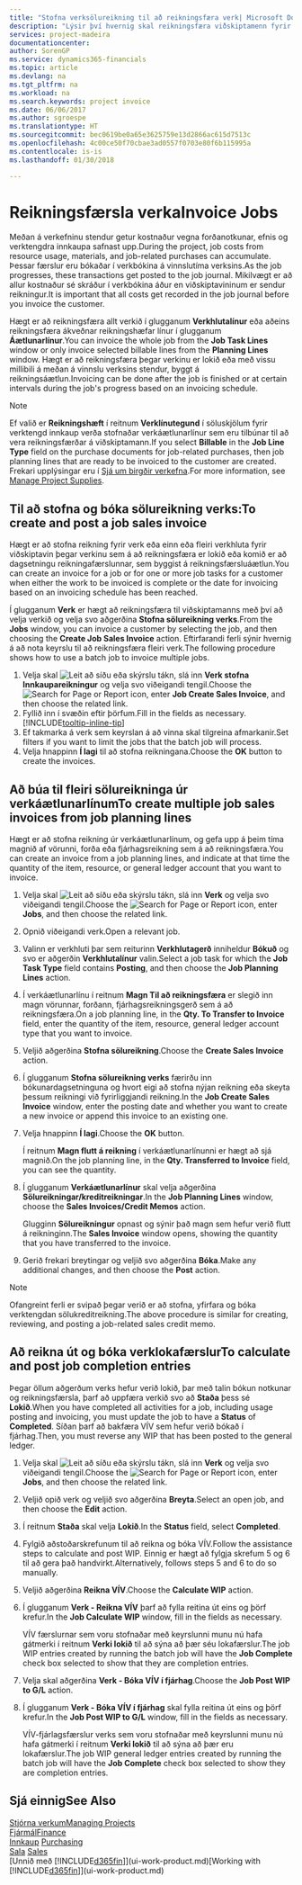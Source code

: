 ```yaml
---
title: "Stofna verksölureikning til að reikningsfæra verk| Microsoft Docs"
description: "Lýsir því hvernig skal reikningsfæra viðskiptamenn fyrir verkútgjöld þegar á verkið líður."
services: project-madeira
documentationcenter: 
author: SorenGP
ms.service: dynamics365-financials
ms.topic: article
ms.devlang: na
ms.tgt_pltfrm: na
ms.workload: na
ms.search.keywords: project invoice
ms.date: 06/06/2017
ms.author: sgroespe
ms.translationtype: HT
ms.sourcegitcommit: bec0619be0a65e3625759e13d2866ac615d7513c
ms.openlocfilehash: 4c00ce50f70cbae3ad0557f0703e80f6b115995a
ms.contentlocale: is-is
ms.lasthandoff: 01/30/2018

---
```

# <a name="invoice-jobs"></a><span data-ttu-id="718fe-103">Reikningsfærsla verka</span><span class="sxs-lookup"><span data-stu-id="718fe-103">Invoice Jobs</span></span>
<span data-ttu-id="718fe-104">Meðan á verkefninu stendur getur kostnaður vegna forðanotkunar, efnis og verktengdra innkaupa safnast upp.</span><span class="sxs-lookup"><span data-stu-id="718fe-104">During the project, job costs from resource usage, materials, and job-related purchases can accumulate.</span></span> <span data-ttu-id="718fe-105">Þessar færslur eru bókaðar í verkbókina á vinnslutíma verksins.</span><span class="sxs-lookup"><span data-stu-id="718fe-105">As the job progresses, these transactions get posted to the job journal.</span></span> <span data-ttu-id="718fe-106">Mikilvægt er að allur kostnaður sé skráður í verkbókina áður en viðskiptavininum er sendur reikningur.</span><span class="sxs-lookup"><span data-stu-id="718fe-106">It is important that all costs get recorded in the job journal before you invoice the customer.</span></span>

<span data-ttu-id="718fe-107">Hægt er að reikningsfæra allt verkið í glugganum **Verkhlutalínur** eða aðeins reikningsfæra ákveðnar reikningshæfar línur í glugganum **Áætlunarlínur**.</span><span class="sxs-lookup"><span data-stu-id="718fe-107">You can invoice the whole job from the **Job Task Lines** window or only invoice selected billable lines from the **Planning Lines** window.</span></span> <span data-ttu-id="718fe-108">Hægt er að reikningsfæra þegar verkinu er lokið eða með vissu millibili á meðan á vinnslu verksins stendur, byggt á reikningsáætlun.</span><span class="sxs-lookup"><span data-stu-id="718fe-108">Invoicing can be done after the job is finished or at certain intervals during the job's progress based on an invoicing schedule.</span></span>

> [!NOTE]  
>   <span data-ttu-id="718fe-109">Ef valið er **Reikningshæft** í reitnum **Verklínutegund** í söluskjölum fyrir verktengd innkaup verða stofnaðar verkáætlunarlínur sem eru tilbúnar til að vera reikningsfærðar á viðskiptamann.</span><span class="sxs-lookup"><span data-stu-id="718fe-109">If you select **Billable** in the **Job Line Type** field on the purchase documents for job-related purchases, then job planning lines that are ready to be invoiced to the customer are created.</span></span> <span data-ttu-id="718fe-110">Frekari upplýsingar eru í [Sjá um birgðir verkefna](projects-how-manage-project-supplies.md).</span><span class="sxs-lookup"><span data-stu-id="718fe-110">For more information, see [Manage Project Supplies](projects-how-manage-project-supplies.md).</span></span>

## <a name="to-create-and-post-a-job-sales-invoice"></a><span data-ttu-id="718fe-111">Til að stofna og bóka sölureikning verks:</span><span class="sxs-lookup"><span data-stu-id="718fe-111">To create and post a job sales invoice</span></span>
<span data-ttu-id="718fe-112">Hægt er að stofna reikning fyrir verk eða einn eða fleiri verkhluta fyrir viðskiptavin þegar verkinu sem á að reikningsfæra er lokið eða komið er að dagsetningu reikningafærslunnar, sem byggist á reikningsfærsluáætlun.</span><span class="sxs-lookup"><span data-stu-id="718fe-112">You can create an invoice for a job or for one or more job tasks for a customer when either the work to be invoiced is complete or the date for invoicing based on an invoicing schedule has been reached.</span></span>

<span data-ttu-id="718fe-113">Í glugganum **Verk** er hægt að reikningsfæra til viðskiptamanns með því að velja verkið og velja svo aðgerðina **Stofna sölureikning verks**.</span><span class="sxs-lookup"><span data-stu-id="718fe-113">From the **Jobs** window, you can invoice a customer by selecting the job, and then choosing the **Create Job Sales Invoice** action.</span></span> <span data-ttu-id="718fe-114">Eftirfarandi ferli sýnir hvernig á að nota keyrslu til að reikningsfæra fleiri verk.</span><span class="sxs-lookup"><span data-stu-id="718fe-114">The following procedure shows how to use a batch job to invoice multiple jobs.</span></span>  

1. <span data-ttu-id="718fe-115">Velja skal ![Leit að síðu eða skýrslu](media/ui-search/search_small.png "Leit að síðu eða skýrslu táknið") tákn, slá inn **Verk stofna Innkaupareikningur** og velja svo viðeigandi tengil.</span><span class="sxs-lookup"><span data-stu-id="718fe-115">Choose the ![Search for Page or Report](media/ui-search/search_small.png "Search for Page or Report icon") icon, enter **Job Create Sales Invoice**, and then choose the related link.</span></span>  
2. <span data-ttu-id="718fe-116">Fyllið inn í svæðin eftir þörfum.</span><span class="sxs-lookup"><span data-stu-id="718fe-116">Fill in the fields as necessary.</span></span> [!INCLUDE[tooltip-inline-tip](includes/tooltip-inline-tip_md.md)]
3. <span data-ttu-id="718fe-117">Ef takmarka á verk sem keyrslan á að vinna skal tilgreina afmarkanir.</span><span class="sxs-lookup"><span data-stu-id="718fe-117">Set filters if you want to limit the jobs that the batch job will process.</span></span>
4. <span data-ttu-id="718fe-118">Velja hnappinn **Í lagi** til að stofna reikningana.</span><span class="sxs-lookup"><span data-stu-id="718fe-118">Choose the **OK** button to create the invoices.</span></span>  

## <a name="to-create-multiple-job-sales-invoices-from-job-planning-lines"></a><span data-ttu-id="718fe-119">Að búa til fleiri sölureikninga úr verkáætlunarlínum</span><span class="sxs-lookup"><span data-stu-id="718fe-119">To create multiple job sales invoices from job planning lines</span></span>
<span data-ttu-id="718fe-120">Hægt er að stofna reikning úr verkáætlunarlínum, og gefa upp á þeim tíma magnið af vörunni, forða eða fjárhagsreikning sem á að reikningsfæra.</span><span class="sxs-lookup"><span data-stu-id="718fe-120">You can create an invoice from a job planning lines, and indicate at that time the quantity of the item, resource, or general ledger account that you want to invoice.</span></span>

1. <span data-ttu-id="718fe-121">Velja skal ![Leit að síðu eða skýrslu](media/ui-search/search_small.png "Leit að síðu eða skýrslu táknið") tákn, slá inn **Verk** og velja svo viðeigandi tengil.</span><span class="sxs-lookup"><span data-stu-id="718fe-121">Choose the ![Search for Page or Report](media/ui-search/search_small.png "Search for Page or Report icon") icon, enter **Jobs**, and then choose the related link.</span></span>
2. <span data-ttu-id="718fe-122">Opnið viðeigandi verk.</span><span class="sxs-lookup"><span data-stu-id="718fe-122">Open a relevant job.</span></span>
3. <span data-ttu-id="718fe-123">Valinn er verkhluti þar sem reiturinn **Verkhlutagerð** inniheldur **Bókuð** og svo er aðgerðin **Verkhlutalínur** valin.</span><span class="sxs-lookup"><span data-stu-id="718fe-123">Select a job task for which the **Job Task Type** field contains **Posting**, and then choose the **Job Planning Lines** action.</span></span>  
4. <span data-ttu-id="718fe-124">Í verkáætlunarlínu í reitnum **Magn Til að reikningsfæra** er slegið inn magn vörunnar, forðann, fjárhagsreikningsgerð sem á að reikningsfæra.</span><span class="sxs-lookup"><span data-stu-id="718fe-124">On a job planning line, in the **Qty. To Transfer to Invoice** field, enter the quantity of the item, resource, general ledger account type that you want to invoice.</span></span>  
5. <span data-ttu-id="718fe-125">Veljið aðgerðina **Stofna sölureikning**.</span><span class="sxs-lookup"><span data-stu-id="718fe-125">Choose the **Create Sales Invoice** action.</span></span>
6. <span data-ttu-id="718fe-126">Í glugganum **Stofna sölureikning verks** færirðu inn bókunardagsetninguna og hvort eigi að stofna nýjan reikning eða skeyta þessum reikningi við fyrirliggjandi reikning.</span><span class="sxs-lookup"><span data-stu-id="718fe-126">In the **Job Create Sales Invoice** window, enter the posting date and whether you want to create a new invoice or append this invoice to an existing one.</span></span>
7. <span data-ttu-id="718fe-127">Velja hnappinn **Í lagi**.</span><span class="sxs-lookup"><span data-stu-id="718fe-127">Choose the **OK** button.</span></span>  

    <span data-ttu-id="718fe-128">Í reitnum **Magn flutt á reikning** í verkáætlunarlínunni er hægt að sjá magnið.</span><span class="sxs-lookup"><span data-stu-id="718fe-128">On the job planning line, in the **Qty. Transferred to Invoice** field, you can see the quantity.</span></span>
8. <span data-ttu-id="718fe-129">Í glugganum **Verkáætlunarlínur** skal velja aðgerðina **Sölureikningar/kreditreikningar**.</span><span class="sxs-lookup"><span data-stu-id="718fe-129">In the **Job Planning Lines** window, choose the **Sales Invoices/Credit Memos** action.</span></span>

    <span data-ttu-id="718fe-130">Glugginn **Sölureikningur** opnast og sýnir það magn sem hefur verið flutt á reikninginn.</span><span class="sxs-lookup"><span data-stu-id="718fe-130">The **Sales Invoice** window opens, showing the quantity that you have transferred to the invoice.</span></span>  
9. <span data-ttu-id="718fe-131">Gerið frekari breytingar og veljið svo aðgerðina **Bóka**.</span><span class="sxs-lookup"><span data-stu-id="718fe-131">Make any additional changes, and then choose the **Post** action.</span></span>

> [!NOTE]  
>   <span data-ttu-id="718fe-132">Ofangreint ferli er svipað þegar verið er að stofna, yfirfara og bóka verktengdan sölukreditreikning.</span><span class="sxs-lookup"><span data-stu-id="718fe-132">The above procedure is similar for creating, reviewing, and posting a job-related sales credit memo.</span></span>

## <a name="to-calculate-and-post-job-completion-entries"></a><span data-ttu-id="718fe-133">Að reikna út og bóka verklokafærslur</span><span class="sxs-lookup"><span data-stu-id="718fe-133">To calculate and post job completion entries</span></span>
<span data-ttu-id="718fe-134">Þegar öllum aðgerðum verks hefur verið lokið, þar með talin bókun notkunar og reikningsfærsla, þarf að uppfæra verkið svo að **Staða** þess sé **Lokið**.</span><span class="sxs-lookup"><span data-stu-id="718fe-134">When you have completed all activities for a job, including usage posting and invoicing, you must update the job to have a **Status** of **Completed**.</span></span> <span data-ttu-id="718fe-135">Síðan þarf að bakfæra VÍV sem hefur verið bókað í fjárhag.</span><span class="sxs-lookup"><span data-stu-id="718fe-135">Then, you must reverse any WIP that has been posted to the general ledger.</span></span>

1. <span data-ttu-id="718fe-136">Velja skal ![Leit að síðu eða skýrslu](media/ui-search/search_small.png "Leit að síðu eða skýrslu táknið") tákn, slá inn **Verk** og velja svo viðeigandi tengil.</span><span class="sxs-lookup"><span data-stu-id="718fe-136">Choose the ![Search for Page or Report](media/ui-search/search_small.png "Search for Page or Report icon") icon, enter **Jobs**, and then choose the related link.</span></span>  
2. <span data-ttu-id="718fe-137">Veljið opið verk og veljið svo aðgerðina **Breyta**.</span><span class="sxs-lookup"><span data-stu-id="718fe-137">Select an open job, and then choose the **Edit** action.</span></span>
3. <span data-ttu-id="718fe-138">Í reitnum **Staða** skal velja **Lokið**.</span><span class="sxs-lookup"><span data-stu-id="718fe-138">In the **Status** field, select **Completed**.</span></span>
4. <span data-ttu-id="718fe-139">Fylgið aðstoðarskrefunum til að reikna og bóka VÍV.</span><span class="sxs-lookup"><span data-stu-id="718fe-139">Follow the assistance steps to calculate and post WIP.</span></span> <span data-ttu-id="718fe-140">Einnig er hægt að fylgja skrefum 5 og 6 til að gera það handvirkt.</span><span class="sxs-lookup"><span data-stu-id="718fe-140">Alternatively, follows steps 5 and 6 to do so manually.</span></span>  
5. <span data-ttu-id="718fe-141">Veljið aðgerðina **Reikna VÍV**.</span><span class="sxs-lookup"><span data-stu-id="718fe-141">Choose the **Calculate WIP** action.</span></span>
6. <span data-ttu-id="718fe-142">Í glugganum **Verk - Reikna VÍV** þarf að fylla reitina út eins og þörf krefur.</span><span class="sxs-lookup"><span data-stu-id="718fe-142">In the **Job Calculate WIP** window, fill in the fields as necessary.</span></span>  

     <span data-ttu-id="718fe-143">VÍV færslurnar sem voru stofnaðar með keyrslunni munu nú hafa gátmerki í reitnum **Verki lokið** til að sýna að þær séu lokafærslur.</span><span class="sxs-lookup"><span data-stu-id="718fe-143">The job WIP entries created by running the batch job will have the **Job Complete** check box selected to show that they are completion entries.</span></span>  
7. <span data-ttu-id="718fe-144">Velja skal aðgerðina **Verk - Bóka VÍV í fjárhag**.</span><span class="sxs-lookup"><span data-stu-id="718fe-144">Choose the **Job Post WIP to G/L** action.</span></span>
8. <span data-ttu-id="718fe-145">Í glugganum **Verk - Bóka VÍV í fjárhag** skal fylla reitina út eins og þörf krefur.</span><span class="sxs-lookup"><span data-stu-id="718fe-145">In the **Job Post WIP to G/L** window, fill in the fields as necessary.</span></span>  

     <span data-ttu-id="718fe-146">VÍV-fjárlagsfærslur verks sem voru stofnaðar með keyrslunni munu nú hafa gátmerki í reitnum **Verki lokið** til að sýna að þær eru lokafærslur.</span><span class="sxs-lookup"><span data-stu-id="718fe-146">The job WIP general ledger entries created by running the batch job will have the **Job Complete** check box selected to show they are completion entries.</span></span>

## <a name="see-also"></a><span data-ttu-id="718fe-147">Sjá einnig</span><span class="sxs-lookup"><span data-stu-id="718fe-147">See Also</span></span>
[<span data-ttu-id="718fe-148">Stjórna verkum</span><span class="sxs-lookup"><span data-stu-id="718fe-148">Managing Projects</span></span>](projects-manage-projects.md)  
[<span data-ttu-id="718fe-149">Fjármál</span><span class="sxs-lookup"><span data-stu-id="718fe-149">Finance</span></span>](finance.md)  
<span data-ttu-id="718fe-150">[Innkaup](purchasing-manage-purchasing.md)       </span><span class="sxs-lookup"><span data-stu-id="718fe-150">[Purchasing](purchasing-manage-purchasing.md)       </span></span>  
<span data-ttu-id="718fe-151">[Sala](sales-manage-sales.md)    </span><span class="sxs-lookup"><span data-stu-id="718fe-151">[Sales](sales-manage-sales.md)    </span></span>  
<span data-ttu-id="718fe-152">[Unnið með [!INCLUDE[d365fin](includes/d365fin_md.md)]](ui-work-product.md)</span><span class="sxs-lookup"><span data-stu-id="718fe-152">[Working with [!INCLUDE[d365fin](includes/d365fin_md.md)]](ui-work-product.md)</span></span>  

